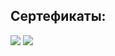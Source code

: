 ## Сертефикаты:
<img src="https://udemy-certificate.s3.amazonaws.com/image/UC-b71b1126-684c-4dd0-943f-818e61d9bec5.jpg?v=1667583302000">
<img src="https://udemy-certificate.s3.amazonaws.com/image/UC-c74d5391-3878-44cf-b305-e8819e9d819e.jpg?v=1667586516000">
